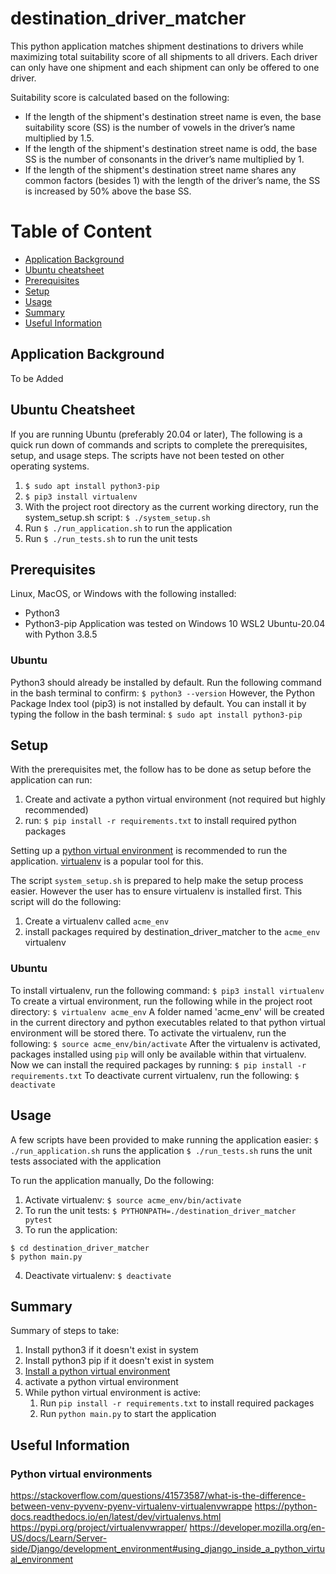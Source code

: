 # destination_driver_matcher
This python application matches shipment destinations to drivers while maximizing total suitability score of all shipments to all drivers. Each driver can only have one shipment and each shipment can only be offered to one driver.

Suitability score is calculated based on the following:
- If the length of the shipment's destination street name is even, the base suitability score (SS) is the number of vowels in the driver’s name multiplied by 1.5.
- If the length of the shipment's destination street name is odd, the base SS is the number of consonants in the driver’s name multiplied by 1.
- If the length of the shipment's destination street name shares any common factors (besides 1) with the length of the driver’s name, the SS is increased by 50% above the base SS.

# Table of Content
- [Application Background](#application-background)
- [Ubuntu cheatsheet](#ubuntu-cheatsheet)
- [Prerequisites](#prerequisites)
- [Setup](#set)
- [Usage](#usage)
- [Summary](#summary)
- [Useful Information](#useful-information)

## Application Background
To be Added

## Ubuntu Cheatsheet
If you are running Ubuntu (preferably 20.04 or later), The following is a quick run down of commands and scripts to complete the prerequisites, setup, and usage steps. The scripts have not been tested on other operating systems.
1. `$ sudo apt install python3-pip`
2. `$ pip3 install virtualenv`
3. With the project root directory as the current working directory, run the system_setup.sh script: `$ ./system_setup.sh`
4. Run `$ ./run_application.sh` to run the application
5. Run `$ ./run_tests.sh` to run the unit tests

## Prerequisites
Linux, MacOS, or Windows with the following installed:
- Python3
- Python3-pip
Application was tested on Windows 10 WSL2 Ubuntu-20.04 with Python 3.8.5

### Ubuntu
Python3 should already be installed by default. Run the following command in the bash terminal to confirm:
`$ python3 --version`
However, the Python Package Index tool (pip3) is not installed by default. You can install it by typing the follow in the bash terminal:
`$ sudo apt install python3-pip`

## Setup
With the prerequisites met, the follow has to be done as setup before the application can run:
1. Create and activate a python virtual environment (not required but highly recommended)
2. run: `$ pip install -r requirements.txt` to install required python packages

Setting up a [python virtual environment](#python-virtual-environments) is recommended to run the application. [virtualenv](https://pypi.org/project/virtualenv/) is a popular tool for this.

The script `system_setup.sh` is prepared to help make the setup process easier. However the user has to ensure virtualenv is installed first. This script will do the following:
1. Create a virtualenv called `acme_env`
2. install packages required by destination_driver_matcher to the `acme_env` virtualenv

### Ubuntu
To install virtualenv, run the following command:
`$ pip3 install virtualenv`
To create a virtual environment, run the following while in the project root directory:
`$ virtualenv acme_env`
A folder named 'acme_env' will be created in the current directory and python executables related to that python virtual environment will be stored there.
To activate the virtualenv, run the following:
`$ source acme_env/bin/activate`
After the virtualenv is activated, packages installed using `pip` will only be available within that virtualenv. Now we can install the required packages by running:
`$ pip install -r requirements.txt`
To deactivate current virtualenv, run the following:
`$ deactivate`

## Usage
A few scripts have been provided to make running the application easier:
`$ ./run_application.sh` runs the application
`$ ./run_tests.sh` runs the unit tests associated with the application

To run the application manually, Do the following:
1. Activate virtualenv: `$ source acme_env/bin/activate`
2. To run the unit tests: `$ PYTHONPATH=./destination_driver_matcher pytest`
3. To run the application:
```
$ cd destination_driver_matcher
$ python main.py
```
4. Deactivate virtualenv: `$ deactivate`

## Summary
Summary of steps to take:
1. Install python3 if it doesn't exist in system
2. Install python3 pip if it doesn't exist in system
3. [Install a python virtual environment](#python-virtual-environments)
4. activate a python virtual environment
5. While python virtual environment is active:
   1. Run `pip install -r requirements.txt` to install required packages
   2. Run `python main.py` to start the application


## Useful Information
### Python virtual environments
https://stackoverflow.com/questions/41573587/what-is-the-difference-between-venv-pyvenv-pyenv-virtualenv-virtualenvwrappe
https://python-docs.readthedocs.io/en/latest/dev/virtualenvs.html
https://pypi.org/project/virtualenvwrapper/
https://developer.mozilla.org/en-US/docs/Learn/Server-side/Django/development_environment#using_django_inside_a_python_virtual_environment


